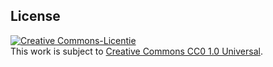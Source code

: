 ## License

<a rel="license" href="https://creativecommons.org/publicdomain/zero/1.0/">
<img alt="Creative Commons-Licentie" style="border-width:0" src="https://licensebuttons.net/l/publicdomain/88x31.png" />
</a>
<br />This work is subject to <a rel="license" href="https://creativecommons.org/publicdomain/zero/1.0/">Creative Commons CC0 1.0 Universal</a>.